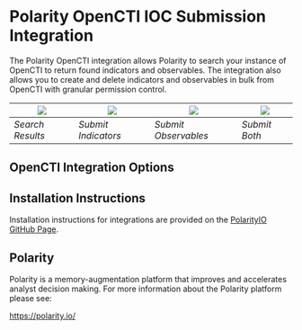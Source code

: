 # Polarity OpenCTI IOC Submission Integration

The Polarity OpenCTI integration allows Polarity to search your instance of OpenCTI to return found indicators and observables. The integration also allows you to create and delete indicators and observables in bulk from OpenCTI with granular permission control.

| ![](assets/todo.png) | ![](assets/todo.png) | ![](assets/todo.png) | ![](assets/todo.png) |
|----------------------|----------------------|----------------------|----------------------|
| *Search Results*     | *Submit Indicators*  | *Submit Observables*  | *Submit Both*       |

## OpenCTI Integration Options

## Installation Instructions

Installation instructions for integrations are provided on the [PolarityIO GitHub Page](https://polarityio.github.io/).

## Polarity

Polarity is a memory-augmentation platform that improves and accelerates analyst decision making. For more information about the Polarity platform please see:

https://polarity.io/
